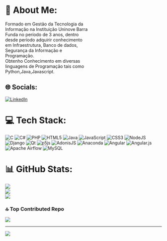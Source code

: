 # 💫 About Me:
Formado em Gestão da Tecnologia da<br>Informação na Instituição Uninove Barra<br>Funda no período de 3 anos, dentro<br>desde período adquirir conhecimento<br>em Infraestrutura, Banco de dados,<br>Segurança da Informação e<br>Programação.<br>Obtenho Conhecimento em diversas<br>linguagens de Programação tais como<br>Python,Java,Javascript.


## 🌐 Socials:
[![LinkedIn](https://img.shields.io/badge/LinkedIn-%230077B5.svg?logo=linkedin&logoColor=white)](https://linkedin.com/in/www.linkedin.com/in/pedro-joshua10604615) 

# 💻 Tech Stack:
![C](https://img.shields.io/badge/c-%2300599C.svg?style=flat-square&logo=c&logoColor=white) ![C#](https://img.shields.io/badge/c%23-%23239120.svg?style=flat-square&logo=c-sharp&logoColor=white) ![PHP](https://img.shields.io/badge/php-%23777BB4.svg?style=flat-square&logo=php&logoColor=white) ![HTML5](https://img.shields.io/badge/html5-%23E34F26.svg?style=flat-square&logo=html5&logoColor=white) ![Java](https://img.shields.io/badge/java-%23ED8B00.svg?style=flat-square&logo=java&logoColor=white) ![JavaScript](https://img.shields.io/badge/javascript-%23323330.svg?style=flat-square&logo=javascript&logoColor=%23F7DF1E) ![CSS3](https://img.shields.io/badge/css3-%231572B6.svg?style=flat-square&logo=css3&logoColor=white) ![NodeJS](https://img.shields.io/badge/node.js-6DA55F?style=flat-square&logo=node.js&logoColor=white) ![Django](https://img.shields.io/badge/django-%23092E20.svg?style=flat-square&logo=django&logoColor=white) ![Qt](https://img.shields.io/badge/Qt-%23217346.svg?style=flat-square&logo=Qt&logoColor=white) ![p5js](https://img.shields.io/badge/p5.js-ED225D?style=flat-square&logo=p5.js&logoColor=FFFFFF) ![AdonisJS](https://img.shields.io/badge/adonisjs-%23220052.svg?style=flat-square&logo=adonisjs&logoColor=white) ![Anaconda](https://img.shields.io/badge/Anaconda-%2344A833.svg?style=flat-square&logo=anaconda&logoColor=white) ![Angular](https://img.shields.io/badge/angular-%23DD0031.svg?style=flat-square&logo=angular&logoColor=white) ![Angular.js](https://img.shields.io/badge/angular.js-%23E23237.svg?style=flat-square&logo=angularjs&logoColor=white) ![Apache Airflow](https://img.shields.io/badge/Apache%20Airflow-017CEE?style=flat-square&logo=Apache%20Airflow&logoColor=white) ![MySQL](https://img.shields.io/badge/mysql-%2300f.svg?style=flat-square&logo=mysql&logoColor=white)
# 📊 GitHub Stats:
![](https://github-readme-stats.vercel.app/api?username=Pedrojbs28&theme=nightowl&hide_border=false&include_all_commits=false&count_private=false)<br/>
![](https://github-readme-streak-stats.herokuapp.com/?user=Pedrojbs28&theme=nightowl&hide_border=false)<br/>
![](https://github-readme-stats.vercel.app/api/top-langs/?username=Pedrojbs28&theme=nightowl&hide_border=false&include_all_commits=false&count_private=false&layout=compact)

### 🔝 Top Contributed Repo
![](https://github-contributor-stats.vercel.app/api?username=Pedrojbs28&limit=5&theme=dracula&combine_all_yearly_contributions=true)

---
[![](https://visitcount.itsvg.in/api?id=Pedrojbs28&icon=0&color=0)](https://visitcount.itsvg.in)

<!-- Proudly created with GPRM ( https://gprm.itsvg.in ) -->
